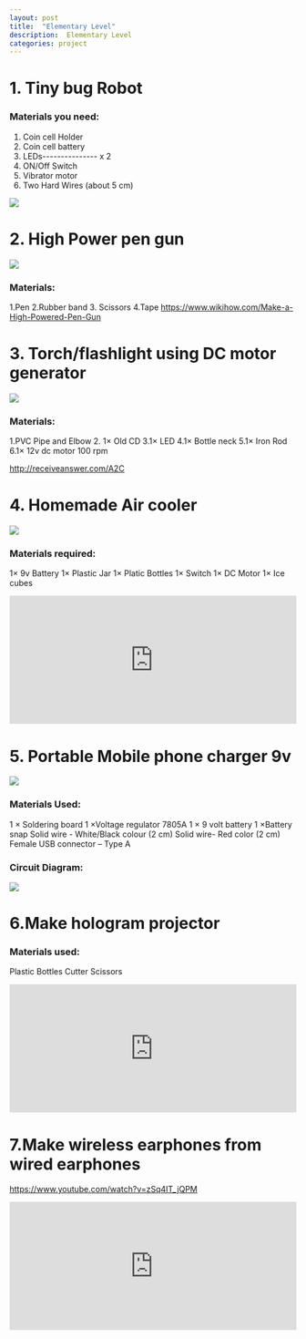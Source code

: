 ```yaml
---
layout: post
title:  "Elementary Level"
description:  Elementary Level
categories: project
---
```




# 1. Tiny bug Robot
### Materials you need:
1. Coin cell Holder
2. Coin cell battery
3. LEDs--------------- x 2
4. ON/Off Switch
5. Vibrator motor 
6. Two Hard Wires (about 5 cm)

![]({{site.baseurl}}/images/Tinkering/Elementary/1.png)




# 2. High Power pen gun

![]({{site.baseurl}}/images/Tinkering/Elementary/2.jpg)

### Materials:
1.Pen 
2.Rubber band
3. Scissors 
4.Tape
https://www.wikihow.com/Make-a-High-Powered-Pen-Gun



# 3. Torch/flashlight using DC motor generator
![]({{site.baseurl}}/images/Tinkering/Elementary/3.jpg)

### Materials:
1.PVC Pipe and Elbow
2. 1× Old CD
 3.1× LED
 4.1× Bottle neck
5.1× Iron Rod
6.1× 12v dc motor 100 rpm

http://receiveanswer.com/A2C
 




# 4. Homemade Air cooler

![]({{site.baseurl}}/images/Tinkering/Elementary/4.jpg)

### Materials required:
1× 9v Battery
1× Plastic Jar
1× Platic Bottles
1× Switch
1× DC Motor
1× Ice cubes

<iframe id="DelayReasoner" src="https://www.youtube.com/embed/RG94HaZegWQ" style="width: 100%; height: 225px" frameborder="0"> </iframe>


# 5. Portable Mobile phone charger 9v
![]({{site.baseurl}}/images/Tinkering/Elementary/5.jpg)

### Materials Used:
1 × Soldering board 
1 ×Voltage regulator 7805A 
1 × 9 volt battery 
1 ×Battery snap
Solid wire - White/Black colour (2 cm)
Solid wire- Red color (2 cm)
Female USB connector – Type A


### Circuit Diagram:

![]({{site.baseurl}}/images/Tinkering/Elementary/5.jpg)


# 6.Make hologram projector

### Materials used:
Plastic Bottles
Cutter
Scissors

<iframe id="DelayReasoner" src="https://www.youtube.com/embed/zSq4IT_jQPM" style="width: 100%; height: 225px" frameborder="0"> </iframe>








# 7.Make wireless earphones from wired earphones

https://www.youtube.com/watch?v=zSq4IT_jQPM
<iframe id="DelayReasoner" src="https://www.youtube.com/embed/itvDyS3N6jY" style="width: 100%; height: 225px" frameborder="0"> </iframe>

